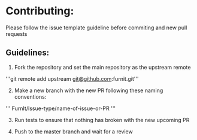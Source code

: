 # Contributing:

Please follow the issue template guideline before commiting and new pull requests

## Guidelines:

1. Fork the repository and set the main repository as the upstream remote

'''git remote add upstream git@github.com:furnit.git'''

2. Make a new branch with the new PR following these naming conventions:

'''
FurnIt/Issue-type/name-of-issue-or-PR
'''

3. Run tests to ensure that nothing has broken with the new upcoming PR

4. Push to the master branch and wait for a review

